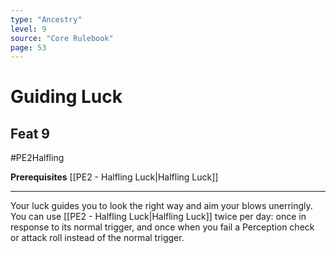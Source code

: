 ```yaml
---
type: "Ancestry"
level: 9
source: "Core Rulebook"
page: 53
---
```

# Guiding Luck
## Feat 9
#PE2Halfling

**Prerequisites** [[PE2 - Halfling Luck|Halfling Luck]]

---
Your luck guides you to look the right way and aim your blows unerringly. You can use [[PE2 - Halfling Luck|Halfling Luck]] twice per day: once in response to its normal trigger, and once when you fail a Perception check or attack roll instead of the normal trigger.